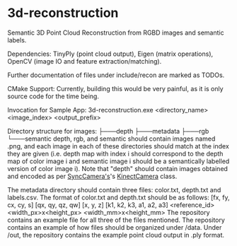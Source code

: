 # 3d-reconstruction
Semantic 3D Point Cloud Reconstruction from RGBD images and semantic labels.

Dependencies: TinyPly (point cloud output), Eigen (matrix operations), OpenCV (image IO and feature extraction/matching).

Further documentation of files under include/recon are marked as TODOs.

CMake Support: Currently, building this would be very painful, as it is only source code for the time being.

Invocation for Sample App:
3d-reconstruction.exe <directory_name> <image_index> <output_prefix>

Directory structure for images:
├───depth
├───metadata
├───rgb
└───semantic
depth, rgb, and semantic should contain images named <index>.png, and each image in each of these directories should match at the index they are given (i.e. depth map with index i should correspond to the depth map of color image i and semantic image i should be a semantically labelled version of color image i). Note that "depth" should contain images obtained and encoded as per [SyncCamera's](https://github.com/uensalo/SyncCamera)'s [KinectCamera](https://github.com/uensalo/SyncCamera/blob/master/app/src/main/java/com/moveit/synccamera/KinectCamera.java) class.

The metadata directory should contain three files: color.txt, depth.txt and labels.csv. The format of color.txt and depth.txt should be as follows:
<Schema>
[fx, fy, cx, cy, s]
[qx, qy, qz, qw]
[x, y, z]
[k1, k2, k3, a1, a2, a3]
<reference_id>
<width_px>x<height_px>
<width_mm>x<height_mm>
The repository contains an example file for all three of the files mentioned.
The repository contains an example of how files should be organized under /data.
Under /out, the repository contains the example point cloud output in .ply format.
